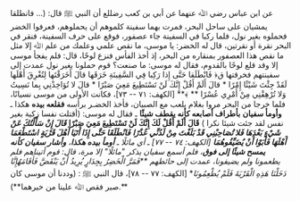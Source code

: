 عن ابن عباس رضي ﷲ عنهما عن أبي بن كعب رضللع أن النبي ﷺ قال: (... فانطلقا يمشيان على ساحل البحر، فمرت بهما سفينة كلموهم أن يحملوهم، فعرفوا الخضر فحملوه بغير نول، فلما ركبا في السفينة جاء عصفور، فوقع على حرف السفينة، فنقر في البحر نقرة أو نقرتين، قال له الخضر: يا موسى، ما نقص علمي وعلمك من علم ﷲ إلا مثل ما نقص هذا العصفور بمنقاره من البحر، إذ أخذ الفأس فنزع لوحًا، قال: فلم يفجأ موسى إلا وقد قلع لوحًا بالقدوم، فقال له موسى: ما صنعت؟ قوم حملونا بغير نول عمدت إلى سفينتهم فخرقتها  ق﴿ فَانْطَلَقا حَتَّى إِذا رَكِبا فِي السَّفِينَةِ خَرَقَها قالَ أَخَرَقْتَها لِتُغْرِقَ أَهْلَها لَقَدْ جِئْتَ شَيْئًا إِمْرًا * قالَ أَلَمْ أَقُلْ إِنَّكَ لَنْ تَسْتَطِيعَ مَعِيَ صَبْرًا * قالَ لا تُؤاخِذْنِي بِما نَسِيتُ وَلا تُرْهِقْنِي مِنْ أَمْرِي عُسْرًا ** ﴾** [الكهف: ٧١ -- ٧٣]، فكانت الأولى من موسى نسيانًا، فلما خرجا من البحر مروا بغلام يلعب مع الصبيان، فأخذ الخضـر برأسه **فقلعه بيده** هكذا ـ **وأومأ سفيان** **بأطراف أصابعه كأنه يقطف شيئًا** ـ فقال له موسى: (أقتلت نفسا زكية بغير نفس لقد جئت شيئا نكرا ) **قَالَ أَلَمْ أَقُلْ لَكَ إِنَّكَ لَنْ تَسْتَطِيعَ مَعِيَ صَبْرًا** ***قَالَ إِنْ سَأَلْتُكَ عَنْ شَيْءٍ بَعْدَهَا فَلا تُصَاحِبْنِي قَدْ بَلَغْتَ مِنْ لَدُنِّي عُذْرًا** ***فَانْطَلَقَا حَتَّى إِذَا أَتَيَا أَهْلَ قَرْيَةٍ اسْتَطْعَمَا أَهْلَهَا فَأَبَوْا أَنْ يُضَيِّفُوهُمَا** [الكهف: ٧٤ -- ٧٧] ـ أي مائلًا ـ **أومأ بيده هكذا**، **وأشار سفيان كأنه يمسح شيئًا إلى فوق**، فلم أسمع سفيان يذكر "مائلًا" إلا مرة، قال: قوم أتيناهم فلم يطعمونا ولم يضيفونا، عمدت إلى حائطهم **فَمَرَّ الْخَضِرُ بِجِدَارٍ يُرِيدُ أَنْ يَنْقَضَّ فَأَقَامَهُ*إِنَّا دَخَلْنَا هَذِهِ الْقَرْيَةَ فَلَمْ يُطْعِمُونَا** [الكهف: ٧٧ -- ٧٨]، قال النبي ﷺ : (وددنا أن موسى كان صبر فقص ﷲ علينا من خبرهما**).**